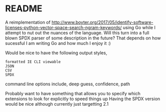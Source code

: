 # README #

A reimplementation of http://www.boyter.org/2017/05/identify-software-licenses-python-vector-space-search-ngram-keywords/ using Go while I attempt to nut out the nuances of the language. Will this turn into a full blown SPDX parser of some description in the future? That depends on how sucessful I am writing Go and how much I enjoy it :)

Would be nice to have the following output styles,

	formatted IE CLI viewable
	JSON
	CSV
	SPDX

command line options include, deep guess, confidence, path

Probably want to have something that allows you to specify which extensions to look for explicitly to speed things up
Having the SPDX version would be nice although currently just targetting 2.1